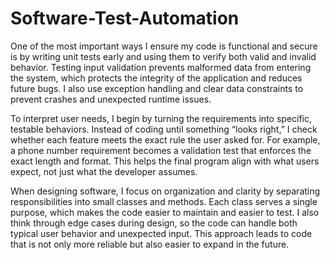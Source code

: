 # Software-Test-Automation

One of the most important ways I ensure my code is functional and secure is by writing unit tests early and using them to verify both valid and invalid behavior. Testing input validation prevents malformed data from entering the system, which protects the integrity of the application and reduces future bugs. I also use exception handling and clear data constraints to prevent crashes and unexpected runtime issues.

To interpret user needs, I begin by turning the requirements into specific, testable behaviors. Instead of coding until something “looks right,” I check whether each feature meets the exact rule the user asked for. For example, a phone number requirement becomes a validation test that enforces the exact length and format. This helps the final program align with what users expect, not just what the developer assumes.

When designing software, I focus on organization and clarity by separating responsibilities into small classes and methods. Each class serves a single purpose, which makes the code easier to maintain and easier to test. I also think through edge cases during design, so the code can handle both typical user behavior and unexpected input. This approach leads to code that is not only more reliable but also easier to expand in the future.

